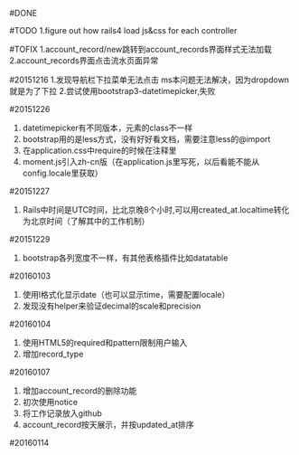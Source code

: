 #DONE

#TODO
1.figure out how rails4 load js&css for each controller

#TOFIX
1.account_record/new跳转到account_records界面样式无法加载
2.account_records界面点击流水页面异常

#20151216
1.发现导航栏下拉菜单无法点击
  ms本问题无法解决，因为dropdown就是为了下拉
2.尝试使用bootstrap3-datetimepicker,失败

#20151226
1. datetimepicker有不同版本，元素的class不一样
2. bootstrap用的是less方式，没有好好看文档，需要注意less的@import
3. 在application.css中require的时候在注释里
4. moment.js引入zh-cn版（在application.js里写死，以后看能不能从config.locale里获取）

#20151227
1. Rails中时间是UTC时间，比北京晚8个小时,可以用created_at.localtime转化为北京时间（了解其中的工作机制）

#20151229
1. bootstrap各列宽度不一样，有其他表格插件比如datatable

#20160103
1. 使用l格式化显示date（也可以显示time，需要配置locale）
2. 发现没有helper来验证decimal的scale和precision

#20160104
1. 使用HTML5的required和pattern限制用户输入
2. 增加record_type

#20160107
1. 增加account_record的删除功能
2. 初次使用notice
3. 将工作记录放入github
4. account_record按天展示，并按updated_at排序
 
#20160114
